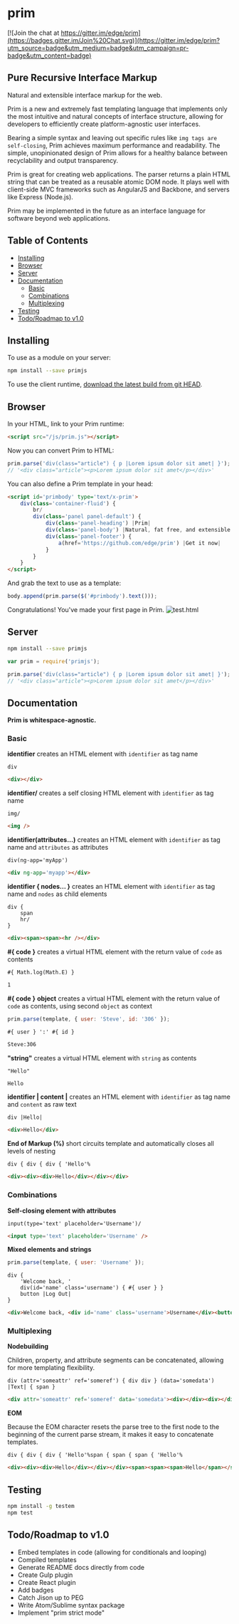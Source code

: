 # prim

[![Join the chat at https://gitter.im/edge/prim](https://badges.gitter.im/Join%20Chat.svg)](https://gitter.im/edge/prim?utm_source=badge&utm_medium=badge&utm_campaign=pr-badge&utm_content=badge)

## Pure Recursive Interface Markup

Natural and extensible interface markup for the web.

Prim is a new and extremely fast templating language that implements only the most intuitive and natural concepts of interface structure, allowing for developers to efficiently create platform-agnostic user interfaces.

Bearing a simple syntax and leaving out specific rules like `img tags are self-closing`, Prim achieves maximum performance and readability. The simple, unopinionated design of Prim allows for a healthy balance between recyclability and output transparency.

Prim is great for creating web applications. The parser returns a plain HTML string that can be treated as a reusable atomic DOM node. It plays well with client-side MVC frameworks such as AngularJS and Backbone, and servers like Express (Node.js).

Prim may be implemented in the future as an interface language for software beyond web applications.


## Table of Contents
* [Installing](#installing)
* [Browser](#browser)
* [Server](#server)
* [Documentation](#documentation)
	* [Basic](#basic)
	* [Combinations](#combinations)
	* [Multiplexing](#multiplexing)
* [Testing](#testing)
* [Todo/Roadmap to v1.0](#todoroadmap-to-v10)


## Installing

To use as a module on your server:
```sh
npm install --save primjs
```

To use the client runtime, [download the latest build from git HEAD](https://github.com/edge/prim/tree/master/dist).

## Browser

In your HTML, link to your Prim runtime:
```html
<script src="/js/prim.js"></script>
```

Now you can convert Prim to HTML:
```js
prim.parse('div(class="article") { p |Lorem ipsum dolor sit amet| }');
// '<div class="article"><p>Lorem ipsum dolor sit amet</p></div>'
```

You can also define a Prim template in your head:
```html
<script id='primbody' type='text/x-prim'>
	div(class='container-fluid') {
		br/
		div(class='panel panel-default') {
			div(class='panel-heading') |Prim|
			div(class='panel-body') |Natural, fat free, and extensible interface markup for the web.|
			div(class='panel-footer') {
				a(href='https://github.com/edge/prim') |Get it now|
			}
		}
	}
</script>
```

And grab the text to use as a template:
```js
body.append(prim.parse($('#primbody').text()));
```

Congratulations! You've made your first page in Prim.
![test.html](http://i.imgur.com/pEEuYKE.png)

## Server

```sh
npm install --save primjs
```

```js
var prim = require('primjs');

prim.parse('div(class="article") { p |Lorem ipsum dolor sit amet| }');
// '<div class="article"><p>Lorem ipsum dolor sit amet</p></div>'
```

## Documentation

**Prim is whitespace-agnostic.**

### Basic

**identifier**
creates an HTML element with `identifier` as tag name
```jade
div
```
```html
<div></div>
```

**identifier/**
creates a self closing HTML element with `identifier` as tag name
```jade
img/
```
```html
<img />
```

**identifier(attributes...)**
creates an HTML element with `identifier` as tag name and `attributes` as attributes
```jade
div(ng-app='myApp')
```
```html
<div ng-app='myapp'></div>
```

**identifier { nodes... }**
creates an HTML element with `identifier` as tag name and `nodes` as child elements
```jade
div {
	span
	hr/
}
```
```html
<div><span><span><hr /></div>
```

**#{ code }**
creates a virtual HTML element with the return value of `code` as contents
```jade
#{ Math.log(Math.E) }
```
```html
1
```

**#{ code }**
**object**
creates a virtual HTML element with the return value of `code` as contents, using second `object` as context
```js
prim.parse(template, { user: 'Steve', id: '306' });
```
```jade
#{ user } ':' #{ id }
```
```html
Steve:306
```

**"string"**
creates a virtual HTML element with `string` as contents
```jade
"Hello"
```
```html
Hello
```

**identifier | content |**
creates an HTML element with `identifier` as tag name and `content` as raw text
```jade
div |Hello|
```
```html
<div>Hello</div>
```

**End of Markup (%)**
short circuits template and automatically closes all levels of nesting
```jade
div { div { div { 'Hello'%
```
```html
<div><div><div>Hello</div></div></div>
```

### Combinations

**Self-closing element with attributes**
```jade
input(type='text' placeholder='Username')/
```
```html
<input type='text' placeholder='Username' />
```

**Mixed elements and strings**
```js
prim.parse(template, { user: 'Username' });
```
```jade
div {
	'Welcome back, '
	div(id='name' class='username') { #{ user } }
	button |Log Out|
}
```
```html
<div>Welcome back, <div id='name' class='username'>Username</div><button>Log Out</button></div>
```

### Multiplexing

**Nodebuilding**

Children, property, and attribute segments can be concatenated, allowing for more templating flexibility.

```jade
div (attr='someattr' ref='someref') { div div } (data='somedata') |Text| { span }
```
```html
<div attr='someattr' ref='someref' data='somedata'><div></div><div></div>Text<span></span></div>
```

**EOM**

Because the EOM character resets the parse tree to the first node to the beginning of the current parse stream, it makes it easy to concatenate templates.

```jade
div { div { div { 'Hello'%span { span { span { 'Hello'%
```
```html
<div><div><div>Hello</div></div></div><span><span><span>Hello</span></span></span>
```

## Testing

```sh
npm install -g testem
npm test
```

## Todo/Roadmap to v1.0

- Embed templates in code (allowing for conditionals and looping)
- Compiled templates
- Generate README docs directly from code
- Create Gulp plugin
- Create React plugin
- Add badges
- Catch Jison up to PEG
- Write Atom/Sublime syntax package
- Implement "prim strict mode"
